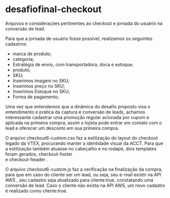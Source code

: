 # desafiofinal-checkout
Arquivos e considerações pertinentes ao checkout e jornada do usuário na conversão de lead.

Para que a jornada de usuário fosse possível, realizamos os seguintes cadastros:
-	marca de produto;
-	categoria;
-	Estratégia de envio, com transportadora, doca e estoque;
-	produto;
-	SKU;
-	Inserimos imagem no SKU;
-	Inserimos preço no SKU;
-	Inserimos Estoque no SKU;
-	Forma de pagamento;

Uma vez que entendemos que a dinâmica do desafio proposto visa o entendimento e prática da captura e conversão de leads, achamos interessante cadastrar uma promoção regular acionada por cupom e aplicada na primeira compra, assim o lojista pode entrar em contato com o lead e oferecer um desconto em sua primeira compra. 

O arquivo checkout6-custom.css faz a estilização do layout do checkout legado da VTEX, procurando manter a identidade visual da ACCT. Para que a estilização também atuasse no cabeçalho e no rodapé, dois templates foram gerados, checkout-footer  
e checkout-header .

O arquivo checkout6-custom.js faz a verificação na finalização da compra, para que em caso do cliente ser um lead, ou seja, seu e-mail existir na API AWS , seu cadastro seja atualizado para cliente:true, constatando uma conversão de lead. Caso o cliente não exista na API AWS, um novo cadastro é realizado como cliente:true.
